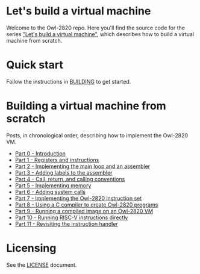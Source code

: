 # Let's build a virtual machine

Welcome to the Owl-2820 repo. Here you'll find the source code for the series ["Let's build a virtual machine"](https://badlydrawnrod.github.io/tags/owl/), which describes how to build a virtual machine from scratch.

# Quick start

Follow the instructions in [BUILDING](BUILDING.md) to get started.


# Building a virtual machine from scratch

Posts, in chronological order, describing how to implement the Owl-2820 VM.

- [Part 0 - Introduction](https://badlydrawnrod.github.io/posts/2024/03/17/lbavm-000-intro/)
- [Part 1 - Registers and instructions](https://badlydrawnrod.github.io/posts/2024/04/02/lbavm-001/)
- [Part 2 - Implementing the main loop and an assembler](https://badlydrawnrod.github.io/posts/2024/04/07/lbavm-002/)
- [Part 3 - Adding labels to the assembler](https://badlydrawnrod.github.io/posts/2024/05/05/lbavm-003/)
- [Part 4 - Call, return, and calling conventions](https://badlydrawnrod.github.io/posts/2024/06/11/lbavm-004/)
- [Part 5 - Implementing memory](https://badlydrawnrod.github.io/posts/2024/07/05/lbavm-005/)
- [Part 6 - Adding system calls](https://badlydrawnrod.github.io/posts/2024/07/21/lbavm-006/)
- [Part 7 - Implementing the Owl-2820 instruction set](https://badlydrawnrod.github.io/posts/2024/07/30/lbavm-007/)
- [Part 8 - Using a C compiler to create Owl-2820 programs](https://badlydrawnrod.github.io/posts/2024/08/20/lbavm-008/)
- [Part 9 - Running a compiled image on an Owl-2820 VM](https://badlydrawnrod.github.io/posts/2024/09/01/lbavm-009/)
- [Part 10 - Running RISC-V instructions directly](https://badlydrawnrod.github.io/posts/2024/09/08/lbavm-010/)
- [Part 11 - Revisiting the instruction handler](https://badlydrawnrod.github.io/posts/2024/10/05/lbavm-011/)

# Licensing

See the [LICENSE](LICENSE) document.
